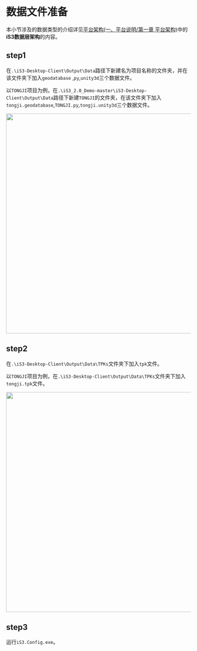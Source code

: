# 数据文件准备



本小节涉及的数据类型的介绍详见[平台架构(一、平台说明/第一章 平台架构)](./../../../chapter1/section1.md)中的**iS3数据层架构**的内容。

## step1

在`.\iS3-Desktop-Client\Output\Data`路径下新建名为项目名称的文件夹，并在该文件夹下加入`geodatabase` ,`py`,`unity3d`三个数据文件。

以`TONGJI`项目为例，在`.\iS3_2.0_Demo-master\iS3-Desktop-Client\Output\Data`路径下新建`TONGJI`的文件夹，在该文件夹下加入`tongji.geodatabase`,`TONGJI.py`,`tongji.unity3d`三个数据文件。

<div style= text-align:center>
<img src= "https://i.postimg.cc/hPNgZ9w5/data.png" style='width:600px'; 'left: 50%'/>
</div>

## step2

在`.\iS3-Desktop-Client\Output\Data\TPKs`文件夹下加入`tpk`文件。

以`TONGJI`项目为例，在`.\iS3-Desktop-Client\Output\Data\TPKs`文件夹下加入`tongji.tpk`文件。

<div style= text-align:center>
<img src= "https://i.postimg.cc/CLq919Pc/tpks.png"  style='width:600px'; 'left: 50%'/>
</div>

## step3

运行`iS3.Config.exe`。